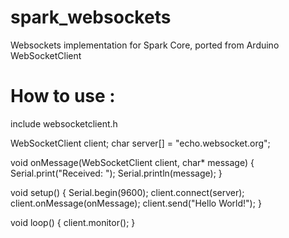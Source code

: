 spark_websockets
================

Websockets implementation for Spark Core, ported from Arduino WebSocketClient



How to use :
==============

include websocketclient.h

WebSocketClient client;
char server[] = "echo.websocket.org";

void onMessage(WebSocketClient client, char* message) {
  Serial.print("Received: ");
  Serial.println(message);
}

void setup() {
  Serial.begin(9600);
  client.connect(server);
  client.onMessage(onMessage);
  client.send("Hello World!");
}

void loop() {
  client.monitor();
}

